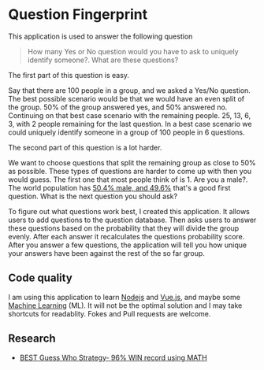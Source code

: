 # Question Fingerprint

This application is used to answer the following question

> How many Yes or No question would you have to ask to uniquely identify someone?. What are these questions?

The first part of this question is easy.

Say that there are 100 people in a group, and we asked a Yes/No question. The best possible scenario would be that we would have an even split of the group. 50% of the group answered yes, and 50% answered no. Continuing on that best case scenario with the remaining people. 25, 13, 6, 3, with 2 people remaining for the last question. In a best case scenario we could uniquely identify someone in a group of 100 people in 6 questions.

The second part of this question is a lot harder.

We want to choose questions that split the remaining group as close to 50% as possible. These types of questions are harder to come up with then you would guess. The first one that most people think of is 1. Are you a male?. The world population has [50.4% male, and 49.6%](https://www.worldometers.info/world-population/world-population-gender-age.php) that's a good first question. What is the next question you should ask?

To figure out what questions work best, I created this application. It allows users to add questions to the question database. Then asks users to answer these questions based on the probability that they will divide the group evenly. After each answer it recalculates the questions probability score. After you answer a few questions, the application will tell you how unique your answers have been against the rest of the so far group.

## Code quality

I am using this application to learn [Nodejs](https://nodejs.org/en/) and [Vue.js](https://vuejs.org/), and maybe some [Machine Learning](https://en.wikipedia.org/wiki/Machine_learning) (ML). It will not be the optimal solution and I may take shortcuts for readablity. Fokes and Pull requests are welcome.

## Research

- [BEST Guess Who Strategy- 96% WIN record using MATH](https://www.youtube.com/watch?v=FRlbNOno5VA)
